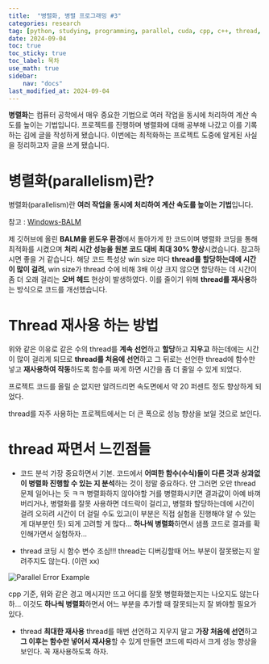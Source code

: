 ```yaml
---
title:  "병렬화, 병렬 프로그래밍 #3" 
categories: research
tag: [python, studying, programming, parallel, cuda, cpp, c++, thread, 병렬화]
date: 2024-09-04
toc: true
toc_sticky: true
toc_label: 목차
use_math: true
sidebar:
    nav: "docs"
last_modified_at: 2024-09-04
---
```


**병렬화**는 컴퓨터 공학에서 매우 중요한 기법으로 여러 작업을 동시에 처리하여 계산 속도를 높이는 기법입니다. 프로젝트를 진행하며 병렬화에 대해 공부해 나갔고 이를 기록하는 김에 글을 작성하게 됐습니다. 이번에는 최적화하는 프로젝트 도중에 알게된 사실을 정리하고자 글을 쓰게 됐습니다.

# 병렬화(parallelism)란?
병렬화(parallelism)란 **여러 작업을 동시에 처리하여 계산 속도를 높이는 기법**입니다.

참고 : [Windows-BALM](https://github.com/byeol3325/Windows-BALM-Enhanced-Time-Performance)

제 깃허브에 올린 **BALM을 윈도우 환경**에서 돌아가게 한 코드이며 병렬화 코딩을 통해 최적화를 시켰으며 **처리 시간 성능을 원본 코드 대비 최대 30% 향상**시켰습니다. 참고하시면 좋을 거 같습니다. 
해당 코드 특성상 win size 마다 **thread를 할당하는데에 시간이 많이 걸려**, win size가 thread 수에 비해 3배 이상 크지 않으면 할당하는 데 시간이 좀 더 오래 걸리는 **오버 헤드** 현상이 발생하였다. 이를 줄이기 위해 **thread를 재사용**하는 방식으로 코드를 개선했습니다.

# Thread 재사용 하는 방법
위와 같은 이유로 같은 수의 thread를 **계속 선언**하고 **할당**하고 **지우고** 하는데에는 시간이 많이 걸리게 되므로 **thread를 처음에 선언**하고 그 뒤로는 선언한 thread에 함수만 넣고 **재사용하여 작동**하도록 함수를 짜게 하면 시간을 좀 더 줄일 수 있게 되었다.

프로젝트 코드를 올릴 순 없지만 알려드리면 속도면에서 약 20 퍼센트 정도 향상하게 되었다.

thread를 자주 사용하는 프로젝트에서는 더 큰 폭으로 성능 향상을 보일 것으로 보인다.

# thread 짜면서 느낀점들


- 코드 분석
가장 중요하면서 기본. 코드에서 **어떠한 함수(수식)들이 다른 것과 상과없이 병렬화 진행할 수 있는 지 분석**하는 것이 정말 중요하다. 안 그러면 오만 thread 문제 일어나는 듯 ㅋㅋ
병렬화하지 않아야할 거를 병렬화시키면 결과값이 아예 바껴버리거나, 병렬화를 잘못 사용하면 데드락이 걸리고, 병렬화 할당하는데에 시간이 걸려 오히려 시간이 더 걸릴 수도 있고(이 부분은 직접 실험을 진행해야 알 수 있는 게 대부분인 듯) 되게 고려할 게 많다... **하나씩 병렬화**하면서 샘플 코드로 결과를 확인해가면서 실험하자...


- thread 코딩 시 함수 변수 조심!!!
thread는 디버깅할때 어느 부분이 잘못됐는지 알려주지도 않는다. (이런 xx) 


![Parallel Error Example]({{site.url}}/assets/images/parallel_error.png)


cpp 기준, 위와 같은 경고 메시지만 뜨고 어디를 잘못 병렬화했는지는 나오지도 않는다 하...
이것도 **하나씩 병렬화**하면서 어느 부분을 추가할 때 잘못되는지 잘 봐야할 필요가 있다.


- thread **최대한 재사용**
thread를 매번 선언하고 지우지 말고 **가장 처음에 선언**하고 **그 이후는 함수만 넣어서 재사용**할 수 있게 만들면 코드에 따라서 크게 성능 향상을 보인다. 꼭 재사용하도록 하자.